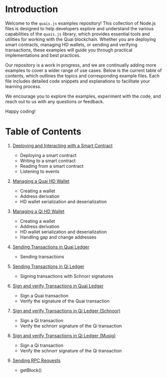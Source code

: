 # Introduction

Welcome to the `quais.js` examples repository! This collection of Node.js files is designed to help developers explore and understand the various capabilities of the `quais.js` library, which provides essential tools and utilities for working with the Quai blockchain. Whether you are deploying smart contracts, managing HD wallets, or sending and verifying transactions, these examples will guide you through practical implementations and best practices.

Our repository is a work in progress, and we are continually adding more examples to cover a wider range of use cases. Below is the current table of contents, which outlines the topics and corresponding example files. Each file includes detailed code snippets and explanations to facilitate your learning process. 

We encourage you to explore the examples, experiment with the code, and reach out to us with any questions or feedback.

Happy coding!

# Table of Contents

1. [Deploying and Interacting with a Smart Contract](deploy-contract.js)
   - Deploying a smart contract
   - Writing to a smart contract
   - Reading from a smart contract
   - Listening to events

2. [Managing a Quai HD Wallet](manage-quai-hdwallet.js)
   - Creating a wallet
   - Address derivation
   - HD wallet serialization and deserialization

3. [Managing a Qi HD Wallet](manage-qi-hdwallet.js)
   - Creating a wallet
   - Address derivation
   - HD wallet serialization and deserialization
   - Handling gap and change addresses

4. [Sending Transactions in Quai Ledger](sign-send-tx-quai.js)
   - Sending transactions

5. [Sending Transactions in Qi Ledger](sign-send-tx-qi.js)
   - Signing transactions with Schnorr signatures

6. [Sign and verify Transactions in Quai Ledger](sign-verify-quai.js)
   - Sign a Quai transaction
   - Verify the signature of the Quai transaction

7. [Sign and verify Transactions in Qi Ledger (Schnoor)](sign-verify-qi-schnoor.js)
   - Sign a Qi transaction
   - Verify the schnorr signature of the Qi transaction

7. [Sign and verify Transactions in Qi Ledger (Musig)](sign-verify-qi-musig.js)
   - Sign a Qi transaction
   - Verify the schnorr signature of the Qi transaction

8. [Sending RPC Requests](send-rpc-req.js)
   - getBlock()